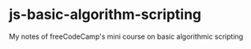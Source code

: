 # js-basic-algorithm-scripting
My notes of freeCodeCamp's mini course on basic algorithmic scripting
